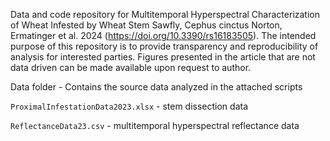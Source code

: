 
Data and code repository for Multitemporal Hyperspectral Characterization of Wheat Infested by Wheat Stem Sawfly, Cephus cinctus Norton, Ermatinger et al. 2024 (https://doi.org/10.3390/rs16183505).
The intended purpose of this repository is to provide transparency and reproducibility of analysis for interested parties.  Figures presented in the article 
that are not data driven can be made available upon request to author.


Data folder -
  Contains the source data analyzed in the attached scripts
  
   `ProximalInfestationData2023.xlsx` - stem dissection data
  
   `ReflectanceData23.csv` - multitemporal hyperspectral reflectance data





